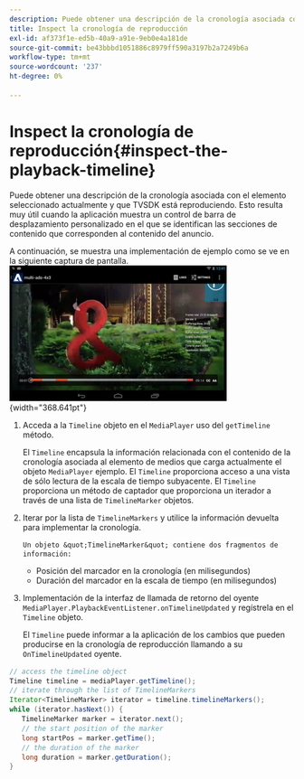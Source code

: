 ```yaml
---
description: Puede obtener una descripción de la cronología asociada con el elemento seleccionado actualmente y que TVSDK está reproduciendo. Esto resulta muy útil cuando la aplicación muestra un control de barra de desplazamiento personalizado en el que se identifican las secciones de contenido que corresponden al contenido del anuncio.
title: Inspect la cronología de reproducción
exl-id: af373f1e-ed5b-40a9-a91e-9eb0e4a181de
source-git-commit: be43bbbd1051886c8979ff590a3197b2a7249b6a
workflow-type: tm+mt
source-wordcount: '237'
ht-degree: 0%

---
```


# Inspect la cronología de reproducción{#inspect-the-playback-timeline}

Puede obtener una descripción de la cronología asociada con el elemento seleccionado actualmente y que TVSDK está reproduciendo. Esto resulta muy útil cuando la aplicación muestra un control de barra de desplazamiento personalizado en el que se identifican las secciones de contenido que corresponden al contenido del anuncio.

A continuación, se muestra una implementación de ejemplo como se ve en la siguiente captura de pantalla.  ![](assets/inspect-playback.jpg){width="368.641pt"}

1. Acceda a la `Timeline` objeto en el `MediaPlayer` uso del `getTimeline` método.

   El `Timeline` encapsula la información relacionada con el contenido de la cronología asociada al elemento de medios que carga actualmente el objeto `MediaPlayer` ejemplo. El `Timeline` proporciona acceso a una vista de sólo lectura de la escala de tiempo subyacente. El `Timeline` proporciona un método de captador que proporciona un iterador a través de una lista de `TimelineMarker` objetos.

1. Iterar por la lista de `TimelineMarkers` y utilice la información devuelta para implementar la cronología.

       Un objeto &quot;TimelineMarker&quot; contiene dos fragmentos de información:
   
   * Posición del marcador en la cronología (en milisegundos)
   * Duración del marcador en la escala de tiempo (en milisegundos)

1. Implementación de la interfaz de llamada de retorno del oyente `MediaPlayer.PlaybackEventListener.onTimelineUpdated` y regístrela en el `Timeline` objeto.

   El `Timeline` puede informar a la aplicación de los cambios que pueden producirse en la cronología de reproducción llamando a su `OnTimelineUpdated` oyente.

```java
// access the timeline object 
Timeline timeline = mediaPlayer.getTimeline(); 
// iterate through the list of TimelineMarkers 
Iterator<TimelineMarker> iterator = timeline.timelineMarkers(); 
while (iterator.hasNext()) { 
   TimelineMarker marker = iterator.next(); 
   // the start position of the marker 
   long startPos = marker.getTime(); 
   // the duration of the marker 
   long duration = marker.getDuration(); 
}
```
